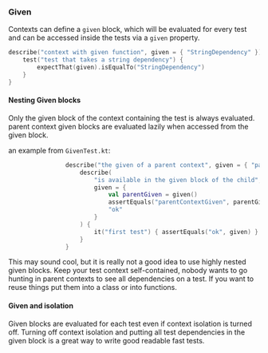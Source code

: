 ### Given

Contexts can define a `given` block, which will be evaluated for every test and can be accessed inside the tests via a `given` property.

```kotlin
describe("context with given function", given = { "StringDependency" }) {
    test("test that takes a string dependency") {
        expectThat(given).isEqualTo("StringDependency")
    }
}
```

#### Nesting Given blocks

Only the given block of the context containing the test is always evaluated. parent context given blocks are evaluated lazily when accessed from the given block.

an example from `GivenTest.kt`:

```kotlin
                describe("the given of a parent context", given = { "parentContextGiven" }) {
                    describe(
                        "is available in the given block of the child",
                        given = {
                            val parentGiven = given()
                            assertEquals("parentContextGiven", parentGiven)
                            "ok"
                        }
                    ) {
                        it("first test") { assertEquals("ok", given) }
                    }
                }
```

This may sound cool, but it is really not a good idea to use highly nested given blocks. Keep your test context self-contained, nobody wants to go hunting in parent contexts to see all dependencies on a test. If you want to reuse things put them into a class or into functions.

#### Given and isolation

Given blocks are evaluated for each test even if context isolation is turned off. Turning off context isolation and putting all test dependencies in the given block
is a great way to write good readable fast tests.
